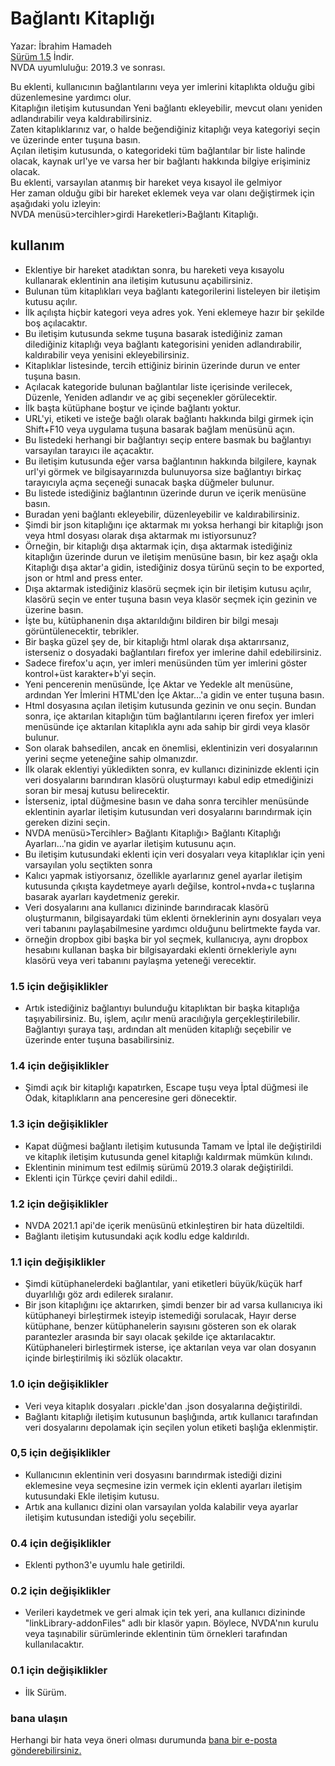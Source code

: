 # Bağlantı Kitaplığı #

Yazar: İbrahim Hamadeh  
[Sürüm 1.5][1]  İndir.  
NVDA uyumluluğu: 2019.3 ve sonrası.  

Bu eklenti, kullanıcının bağlantılarını veya yer imlerini kitaplıkta olduğu gibi düzenlemesine yardımcı olur.  
Kitaplığın iletişim kutusundan Yeni bağlantı ekleyebilir, mevcut olanı yeniden adlandırabilir veya kaldırabilirsiniz.  
Zaten kitaplıklarınız var, o halde beğendiğiniz kitaplığı veya kategoriyi seçin ve üzerinde enter tuşuna basın.  
Açılan iletişim kutusunda, o kategorideki tüm bağlantılar bir liste halinde olacak, kaynak url'ye ve varsa her bir bağlantı hakkında bilgiye erişiminiz olacak.  
Bu eklenti, varsayılan atanmış bir hareket veya kısayol ile gelmiyor  
Her zaman olduğu gibi bir hareket eklemek veya var olanı değiştirmek için aşağıdaki yolu izleyin:  
NVDA menüsü>tercihler>girdi Hareketleri>Bağlantı Kitaplığı.  

## kullanım ##

*	Eklentiye bir hareket atadıktan sonra, bu hareketi veya kısayolu kullanarak eklentinin ana iletişim kutusunu açabilirsiniz.  
*	Bulunan tüm kitaplıkları veya bağlantı kategorilerini listeleyen bir iletişim kutusu açılır.  
*	İlk açılışta hiçbir kategori veya adres yok. Yeni eklemeye hazır bir şekilde boş açılacaktır.  
*	Bu iletişim kutusunda sekme tuşuna basarak  istediğiniz zaman dilediğiniz kitaplığı veya bağlantı kategorisini yeniden adlandırabilir, kaldırabilir veya yenisini ekleyebilirsiniz.  
*	Kitaplıklar listesinde, tercih ettiğiniz birinin üzerinde durun ve enter tuşuna basın.  
*	Açılacak kategoride bulunan bağlantılar liste içerisinde verilecek, Düzenle, Yeniden adlandır ve aç gibi seçenekler görülecektir.  
*	İlk başta kütüphane boştur ve içinde bağlantı yoktur.  
*	URL'yi, etiketi ve isteğe bağlı olarak bağlantı hakkında bilgi girmek için Shift+F10 veya uygulama tuşuna basarak bağlam menüsünü açın.  
*	Bu listedeki herhangi bir bağlantıyı seçip entere basmak bu bağlantıyı varsayılan tarayıcı ile açacaktır.  
*	Bu iletişim kutusunda eğer varsa bağlantının hakkında bilgilere, kaynak url'yi görmek ve bilgisayarınızda bulunuyorsa size bağlantıyı birkaç tarayıcıyla açma seçeneği sunacak başka düğmeler bulunur.  
*	Bu listede istediğiniz bağlantının üzerinde durun ve içerik menüsüne basın.  
*	Buradan yeni bağlantı ekleyebilir, düzenleyebilir ve kaldırabilirsiniz.  
*	Şimdi bir json kitaplığını içe aktarmak mı yoksa herhangi bir kitaplığı json veya html dosyası olarak dışa aktarmak mı istiyorsunuz?  
*	Örneğin, bir kitaplığı dışa aktarmak için, dışa aktarmak istediğiniz kitaplığın üzerinde durun ve iletişim menüsüne basın, bir kez aşağı okla Kitaplığı dışa aktar'a gidin, istediğiniz dosya türünü seçin to be exported, json or html and press enter.  
*	Dışa aktarmak istediğiniz klasörü seçmek için bir iletişim kutusu açılır, klasörü seçin ve enter tuşuna basın veya klasör seçmek için gezinin ve üzerine basın.  
*	İşte bu, kütüphanenin dışa aktarıldığını bildiren bir bilgi mesajı görüntülenecektir, tebrikler.  
*	Bir başka güzel şey de, bir kitaplığı html olarak dışa aktarırsanız, isterseniz o dosyadaki bağlantıları firefox yer imlerine dahil edebilirsiniz.  
*	Sadece firefox'u açın, yer imleri menüsünden tüm yer imlerini göster kontrol+üst karakter+b'yi seçin.  
*	Yeni pencerenin menüsünde, İçe Aktar ve Yedekle alt menüsüne, ardından Yer İmlerini HTML'den İçe Aktar…'a gidin ve enter tuşuna basın.  
*	Html dosyasına açılan iletişim kutusunda gezinin ve onu seçin. Bundan sonra, içe aktarılan kitaplığın tüm bağlantılarını içeren firefox yer imleri menüsünde içe aktarılan kitaplıkla aynı ada sahip bir girdi veya klasör bulunur.  
*	Son olarak bahsedilen, ancak en önemlisi, eklentinizin veri dosyalarının yerini seçme yeteneğine sahip olmanızdır.  
*	İlk olarak eklentiyi yükledikten sonra, ev kullanıcı dizininizde eklenti için veri dosyalarını barındıran klasörü oluşturmayı kabul edip etmediğinizi soran bir mesaj kutusu belirecektir.  
*	İsterseniz, iptal düğmesine basın ve daha sonra tercihler menüsünde eklentinin ayarlar iletişim kutusundan veri dosyalarını barındırmak için gereken dizini seçin.  
*	NVDA menüsü>Tercihler> Bağlantı Kitaplığı> Bağlantı Kitaplığı Ayarları...'na gidin ve ayarlar iletişim kutusunu açın.  
*	Bu iletişim kutusundaki eklenti için veri dosyaları veya kitaplıklar için yeni varsayılan yolu seçtikten sonra  
*	Kalıcı yapmak istiyorsanız, özellikle ayarlarınız genel ayarlar iletişim kutusunda çıkışta kaydetmeye ayarlı değilse, kontrol+nvda+c tuşlarına basarak ayarları kaydetmeniz gerekir.  
*	Veri dosyalarını ana kullanıcı dizininde barındıracak klasörü oluşturmanın, bilgisayardaki tüm eklenti örneklerinin aynı dosyaları veya veri tabanını paylaşabilmesine yardımcı olduğunu belirtmekte fayda var.  
*	örneğin dropbox gibi başka bir yol seçmek, kullanıcıya, aynı dropbox hesabını kullanan başka bir bilgisayardaki eklenti örnekleriyle aynı klasörü veya veri tabanını paylaşma yeteneği verecektir.  

### 1.5 için değişiklikler ###

*	Artık istediğiniz bağlantıyı bulunduğu kitaplıktan bir başka kitaplığa taşıyabilirsiniz. Bu, işlem, açılır menü aracılığıyla gerçekleştirilebilir. Bağlantıyı şuraya taşı, ardından alt menüden kitaplığı seçebilir ve üzerinde enter tuşuna basabilirsiniz.

### 1.4 için değişiklikler ###

*	Şimdi açık bir kitaplığı kapatırken, Escape tuşu veya İptal düğmesi ile
Odak, kitaplıkların ana penceresine geri dönecektir.  

### 1.3 için değişiklikler ###

*	Kapat düğmesi bağlantı iletişim kutusunda Tamam ve İptal ile değiştirildi ve kitaplık iletişim kutusunda genel kitaplığı kaldırmak mümkün kılındı.  
*	Eklentinin minimum test edilmiş sürümü 2019.3 olarak değiştirildi.  
*	Eklenti için Türkçe çeviri dahil edildi..

### 1.2 için değişiklikler ###

*	NVDA 2021.1 api'de içerik menüsünü etkinleştiren bir hata düzeltildi.  
*	Bağlantı iletişim kutusundaki açık kodlu edge kaldırıldı.    

### 1.1 için değişiklikler ###

*	Şimdi kütüphanelerdeki bağlantılar, yani etiketleri büyük/küçük harf duyarlılığı göz ardı edilerek sıralanır.  
*	Bir json kitaplığını içe aktarırken, şimdi benzer bir ad varsa kullanıcıya iki kütüphaneyi birleştirmek isteyip istemediği sorulacak, Hayır derse kütüphane, benzer kütüphanelerin sayısını gösteren son ek olarak parantezler arasında bir sayı olacak şekilde içe aktarılacaktır.
Kütüphaneleri birleştirmek isterse, içe aktarılan veya var olan dosyanın içinde birleştirilmiş iki sözlük olacaktır.  

### 1.0 için değişiklikler ###

*	Veri veya kitaplık dosyaları .pickle'dan .json dosyalarına değiştirildi.  
*	Bağlantı kitaplığı iletişim kutusunun başlığında, artık kullanıcı tarafından veri dosyalarını depolamak için seçilen yolun etiketi başlığa eklenmiştir.  

### 0,5 için değişiklikler ###

*	Kullanıcının eklentinin veri dosyasını barındırmak istediği dizini eklemesine veya seçmesine izin vermek için eklenti ayarları iletişim kutusundaki Ekle iletişim kutusu.  
*	Artık ana kullanıcı dizini olan varsayılan yolda kalabilir veya ayarlar iletişim kutusundan istediği yolu seçebilir.  

### 0.4 için değişiklikler ###

*	Eklenti python3'e uyumlu hale getirildi.  

### 0.2 için değişiklikler ###

*	Verileri kaydetmek ve geri almak için tek yeri, ana kullanıcı dizininde "linkLibrary-addonFiles" adlı bir klasör yapın. Böylece, NVDA'nın kurulu veya taşınabilir sürümlerinde eklentinin tüm örnekleri tarafından kullanılacaktır.

### 0.1 için değişiklikler ###

*	İlk Sürüm.  

### bana ulaşın ###

Herhangi bir hata veya öneri olması durumunda [bana bir e-posta gönderebilirsiniz.](mailto:ibra.hamadeh@hotmail.com)

[1]: https://github.com/ibrahim-s/linkLibrary/releases/download/v1.5/linkLibrary-1.5.nvda-addon